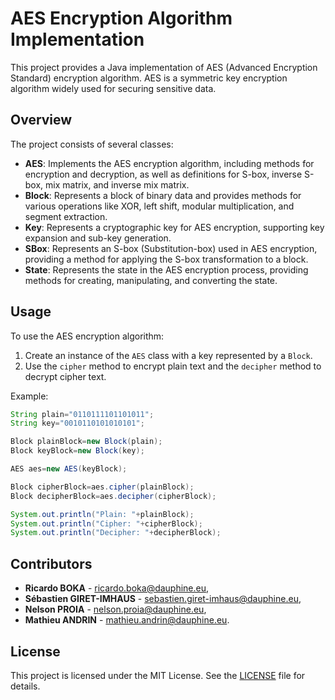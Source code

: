 # AES Encryption Algorithm Implementation

This project provides a Java implementation of AES (Advanced Encryption Standard) encryption algorithm. AES
is a symmetric key encryption algorithm widely used for securing sensitive data.

## Overview

The project consists of several classes:

- **AES**: Implements the AES encryption algorithm, including methods for encryption and decryption, as well as
  definitions for S-box, inverse S-box, mix matrix, and inverse mix matrix.
- **Block**: Represents a block of binary data and provides methods for various operations like XOR, left shift, modular
  multiplication, and segment extraction.
- **Key**: Represents a cryptographic key for AES encryption, supporting key expansion and sub-key generation.
- **SBox**: Represents an S-box (Substitution-box) used in AES encryption, providing a method for applying the S-box
  transformation to a block.
- **State**: Represents the state in the AES encryption process, providing methods for creating, manipulating, and
  converting the state.

## Usage

To use the AES encryption algorithm:

1. Create an instance of the `AES` class with a key represented by a `Block`.
2. Use the `cipher` method to encrypt plain text and the `decipher` method to decrypt cipher text.

Example:

```java
String plain="0110111101101011";
String key="0010110101010101";

Block plainBlock=new Block(plain);
Block keyBlock=new Block(key);

AES aes=new AES(keyBlock);

Block cipherBlock=aes.cipher(plainBlock);
Block decipherBlock=aes.decipher(cipherBlock);

System.out.println("Plain: "+plainBlock);
System.out.println("Cipher: "+cipherBlock);
System.out.println("Decipher: "+decipherBlock);
```

## Contributors

- **Ricardo BOKA** - [ricardo.boka@dauphine.eu](mailto:ricardo.boka@dauphine.eu),
- **Sébastien GIRET-IMHAUS** - [sebastien.giret-imhaus@dauphine.eu](mailto:sebastien.giret-ihmaus@dauphine.eu),
- **Nelson PROIA** - [nelson.proia@dauphine.eu](mailto:nelson.proia@dauphine.eu),
- **Mathieu ANDRIN** - [mathieu.andrin@dauphine.eu](mailto:mathieu.andrin@dauphine.eu).

## License

This project is licensed under the MIT License. See the [LICENSE](LICENSE) file for details.
